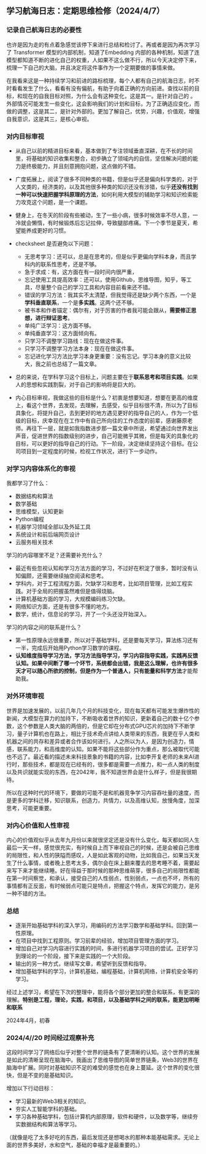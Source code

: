 ## 学习航海日志：定期思维检修（2024/4/7）

### 记录自己航海日志的必要性

也许是因为走的有点着急感觉该停下来进行总结和检讨了。再或者是因为再次学习了 Transformer 模型的内部机制，知道了Embedding 内部的各种机制，知道了连模型都知道不断的进化自己的权重，人如果不这么做不行，所以今天决定停下来，梳理一下自己的大脑，并且决定将这件事作为一个定期要做的事情来做。

在我看来这是一种持续学习和前进的路标梳理，每个人都有自己的航海日志，时不时看看发生了什么，看看有没有偏航，有助于向着正确的方向前进。查找以前的目标，和现在的自我目标对照，为什么会有这种变化，这是其一。是针对自己的 。外部情况可能发生一些变化，这会影响我们的计划和目标，为了正确适应变化，而做的调整，这是其二，是针对外部的。更加了解自己，优势，兴趣，价值观，增强自我意识，这是其三，是核心审视。

### 对内目标审视

- 从自己以前的精进目标来看，基本做到了专注领域垂直深耕，在不长的时间里，将基础的知识收集和整合，初步确立了领域内的自信，坚信解决问题的能力是终极能力，并且刻意拥抱问题，这点做的不错。

- 广度拓展上，阅读了很多不同种类的书籍，但是似乎还是偏向科学类的，对于人文类的，经济类的，以及其他很多种类的知识还没有涉猎，似乎**还没有找到一种可以快速把握学科原理的方法**，如何利用大模型的辅助学习和知识检索能力攻克这个问题，是一个课题。

- 健身上，在冬天的阶段有些被动，生了一些小病，很多时候效率不尽人意，一冷就会懒惰，有时候锻炼后忘记拉伸，导致腿部疼痛。下一个季节是夏天，希望能养成更好的习惯。

- checksheet 是否避免以下问题：
  - 无思考学习：还可以，总是在思考的，但是似乎更偏向学科本身，而且学科内的联系性思考，还是不够。
  - 急于求成：有，这方面在有一段时间内很严重，
  - 忘记使用工具提高效率：还可以，使用Github，思维导图，知乎，等工具，尽量整个自己的学习工具和内容目前看来还不错。
  - 错误的学习方法：我其实不太清楚，但我觉得还是缺少两个东西，一个是**学科垂直联系**，一个是**多实践**。这两个还不够。
  - 被书本和作者锚定：偶尔有，对于厉害的作者我可能会跟从，**需要修正思想，进行辩证思考**。
  - 单纯广泛学习：这方面不够。
  - 单纯垂直学习：这方面倾向有。
  - 只学习不调整学习路线：现在在做这件事。
  - 只学习不调整学习方法本身：现在在做这件事。
  - 忘记进化学习方法比学习本身更重要：没有忘记。学习本身的意义比较大，我之前也总结了一篇文章。

- 总的来说，在学科学习这个目标上，问题主要在于**联系思考和项目实践**。如果人的思想和实践割裂，对于自己的影响将是巨大的。

- 内心目标审视，我做这些的目标是什么？初衷是想要知道，想要在更高的维度上，看这个世界，去发现，去理解，去感受，似乎目标很不清，所以为了目标具象化，将提升自己，去到更好的地方遇见更好的指导自己的人，作为一个低级的目标，庆幸现在在工作中有自己所向往的工作态度的前辈，感谢藤原老师。再往下一层，就是如我指数进步那一篇文章中所说，希望通过向世界发出声音，促进世界的指数级别的进步，自己可能微乎其微，但是每天的具象化的目标，可以更好的指导自己的行动。下一阶段，决定继续坚持这个目标。在公司项目到一定程度的时候，检视工作状况，进行下一步动作。

### 对学习内容体系化的审视

我都学习了什么：

- 数据结构和算法
- 数学基础
- 思维模型，认知更新
- Python编程
- 机器学习领域全部以及外延工具
- 系统设计和前后端网页设计
- 云服务相关技术

学习的内容哪里不足？还需要补充什么？

- 最近有些忽视认知和学习方法方面的学习，不过好在积淀了很多，暂时没有认知偏颇，还需要继续抽空阅读和思考。
- 学科内，对于工程流程方面，欠缺学习和思考，比如项目管理，比如工程实践。对于全局的把握虽然难但是值得烧脑。
- 计算机基础方面的学习，大规模编码练习欠缺。
- 网络知识方面，还是有很多不懂的地方。
- 数学，统计，信息论的学习，开了一个头还没开始深入。

学习的内容之间的联系是什么？

- 第一性原理永远很重要，所以对于基础学科，还是要每天学习，算法练习还有一半，完成后开始用Python学习数学的课程。
- **认知维度指导学习方法，学习方法指导学习，学习内容指导实践，实践再反馈认知。**如果中间断了哪一个环节，系统都会出错，我是这么理解，也许有很多天才可以随心所欲的控制，但是作为一个普通人，只有**能量和科学方法**才能帮助我。

### 对外环境审视

世界是加速发展的，以前几年几个月的科技变化，现在每天都有可能发生爆炸性的新闻，大模型在算力的加持下，不断吸收着世界的知识，更新着自己的数十亿个参数，这个参数是人类大脑的两倍的，但是它却在分布式GPU芯片的加持下不断学习，量子计算机也在路上，相比于技术奇点讲给人类带来的东西，我更在乎人类和机器之间的共存和差异或者合作该如何进行。人之所以为人，是因为创造力，情感，联系能力，和高维度的认知。如果不能将这些部分作为重点，那么被取代可能也不远了。最近看的描述未来科技景象的书籍的内容，比如李开复老师的未来AI进行时，那些技术，都是现在已经有的，很多都是需要一点推力，和一点人类的制度以及共识就能实现的东西，在2042年，我不知道世界会是什么样子，但是我很期待。

所以在这种时代的环境下，要做的可能不是和机器竞争学习内容吞吐量的速度，而是更多的学科迁移，知识联系，创造力，共情力，以及高维认知，放慢角度，加深思考，可能更重要。

### 对内心价值和人性审视

内心的价值观似乎从去年九月份以来就很坚定还是没有什么变化，每天都如同人生最后一天一样，感觉很充实，有时候自上而下审视自己的时候，还是会被自己思维的局限性，和人性的狭隘而感叹，人是如此客观的动物，比如我自己，如果当天发生了什么事情，或者晚上思考太多，偶尔会在床上翻来覆去的思考睡不着，需要起来写下来才能继续睡。好在得益于那时候的那种思维萌芽，很多自己的局限性都能在第一时间察觉，和承认，接受自己的人性弱点，性别弱点，一点也不坏，所有的事情都有正反面，有时候弱点可能只是特点，把握这个特点，发挥它的能力，是另一种不错的方法。

### 总结

- 逐渐开始基础学科的深入学习，用编码的方法学习数学和基础学科。回到第一性原理。
- 在项目中找到工程原则。学习前辈的经验，增加项目管理方面的学习。
- 增加自己对学习内容进行实践的时间，多进行机器学习项目的尝试。正好学习到理论的一个阶段，接下来是实践的一个大阶段。
- 输出的另一种方式，继续写文章，希望听到反馈和指导。
- 增加基础学科的学习，计算机基础，编程基础，计算机网络，计算机安全等的学习。

经过上述学习，希望在下次的整理中，能将各个部分更加的整合和联系，有更深的理解。**特别是工程，理论，实践，和项目，以及基础学科之间的联系，能更加明晰和联系**

2024年4月，初春

### 2024/4//20 时间经过观察补充

这段时间学习了网络后似乎对整个世界的链条有了更清晰的认知。这个世界的发展是如此的清晰呈现在脑海中。我画出了思维导图的简单世界链条，Web3的世界在脑海中扩展。同时对基础知识不足的难受的感觉也在身上蔓延。这个世界的变化很快，但是不变的是基础知识。

增加以下行动目标：

- 学习最新的Web3相关的知识。
- 夯实人工智能学科的基础。
- 学习各种基础学科，包括计算机内部原理，软件和硬件，以及数学等，继续夯实数据结构和算法等学习。

（就像是吃了太多好吃的东西，最后发现还是想喝水的那种本能基础需求。无论上面的世界多美好，水和空气，基础的幸福才是最重要的。）
